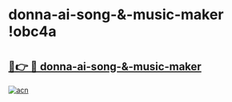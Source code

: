 # donna-ai-song-&-music-maker !obc4a

# <h2><a href="https://fjpi2w.esa.edu.pl?title=donna-ai-song-&-music-maker&ref=obc4a">🔗👉 🔴 donna-ai-song-&-music-maker</a></h2>

[![acn](https://github.com/user-attachments/assets/0f9c940e-d8b0-45ae-aac7-cd30a18b3e1c)](https://fjpi2w.esa.edu.pl?title=donna-ai-song-&-music-maker&ref=obc4a)

